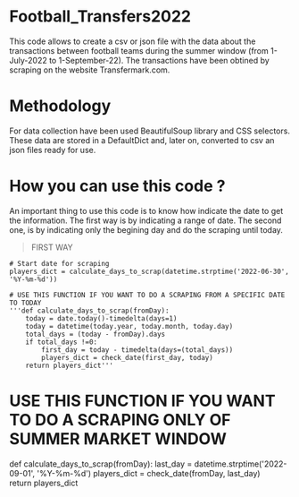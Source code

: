 # Football_Transfers2022

This code allows to create a csv or json file with the data about the transactions between football teams during the summer window (from 1-July-2022 to 1-September-22). The transactions have been obtined by scraping on the website Transfermark.com.

# Methodology

For data collection have been used BeautifulSoup library and CSS selectors. These data are stored in a DefaultDict and, later on, converted to csv an json files ready for use.

# How you can use this code ?

An important thing to use this code is to know how indicate the date to get the information. The first way is by indicating a range of date. The second one, is by indicating only the begining day and do the scraping until today. 

> FIRST WAY

```
# Start date for scraping
players_dict = calculate_days_to_scrap(datetime.strptime('2022-06-30', '%Y-%m-%d'))

# USE THIS FUNCTION IF YOU WANT TO DO A SCRAPING FROM A SPECIFIC DATE TO TODAY
'''def calculate_days_to_scrap(fromDay):
    today = date.today()-timedelta(days=1)
    today = datetime(today.year, today.month, today.day)
    total_days = (today - fromDay).days
    if total_days !=0:
        first_day = today - timedelta(days=(total_days))
        players_dict = check_date(first_day, today)
    return players_dict'''
```

#  USE THIS FUNCTION IF YOU WANT TO DO A SCRAPING ONLY OF SUMMER MARKET WINDOW
def calculate_days_to_scrap(fromDay):
    last_day = datetime.strptime('2022-09-01', '%Y-%m-%d')
    players_dict = check_date(fromDay, last_day)   
    return players_dict
